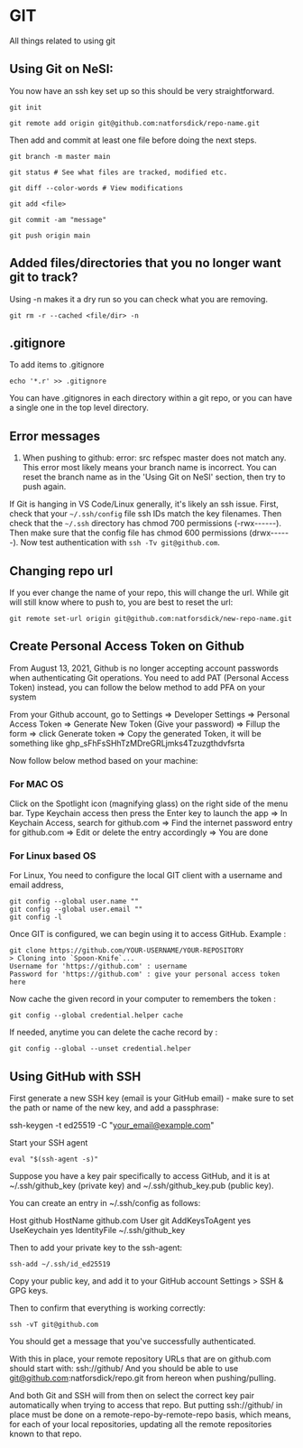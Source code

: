 # GIT

All things related to using git


## Using Git on NeSI:
You now have an ssh key set up so this should be very straightforward.

    git init

    git remote add origin git@github.com:natforsdick/repo-name.git

Then add and commit at least one file before doing the next steps.
    
    git branch -m master main

    git status # See what files are tracked, modified etc.

    git diff --color-words # View modifications

    git add <file>

    git commit -am "message"

    git push origin main

## Added files/directories that you no longer want git to track?

Using -n makes it a dry run so you can check what you are removing.

    git rm -r --cached <file/dir> -n

## .gitignore

To add items to .gitignore
    
    echo '*.r' >> .gitignore

You can have .gitignores in each directory within a git repo, or you can have a single one in the top level directory.

## Error messages

1. When pushing to github: 
    error: src refspec master does not match any. 
This error most likely means your branch name is incorrect. You can reset the branch name as in the 'Using Git on NeSI' section, then try to push again.

If Git is hanging in VS Code/Linux generally, it's likely an ssh issue. First, check that your `~/.ssh/config` file ssh IDs match the key filenames. Then check that the `~/.ssh` directory has chmod 700 permissions (-rwx------). Then make sure that the config file has chmod 600 permissions (drwx------). Now test authentication with `ssh -Tv git@github.com`. 

## Changing repo url

If you ever change the name of your repo, this will change the url. While git will still know where to push to, you are best to reset the url:

    git remote set-url origin git@github.com:natforsdick/new-repo-name.git

## Create Personal Access Token on Github

From August 13, 2021, Github is no longer accepting account passwords when authenticating Git operations. You need to add PAT (Personal Access Token) instead, you can follow the below method to add PFA on your system

From your Github account, go to Settings => Developer Settings => Personal Access Token => Generate New Token (Give your password) => Fillup the form => click Generate token => Copy the generated Token, it will be something like ghp_sFhFsSHhTzMDreGRLjmks4Tzuzgthdvfsrta

Now follow below method based on your machine:

### For MAC OS

Click on the Spotlight icon (magnifying glass) on the right side of the menu bar. Type Keychain access then press the Enter key to launch the app => In Keychain Access, search for github.com => Find the internet password entry for github.com => Edit or delete the entry accordingly => You are done

### For Linux based OS

For Linux, You need to configure the local GIT client with a username and email address,

    git config --global user.name ""
    git config --global user.email ""
    git config -l

Once GIT is configured, we can begin using it to access GitHub. Example :

    git clone https://github.com/YOUR-USERNAME/YOUR-REPOSITORY
    > Cloning into `Spoon-Knife`...
    Username for 'https://github.com' : username
    Password for 'https://github.com' : give your personal access token here

Now cache the given record in your computer to remembers the token :

    git config --global credential.helper cache

If needed, anytime you can delete the cache record by :

    git config --global --unset credential.helper



## Using GitHub with SSH

First generate a new SSH key (email is your GitHub email) - make sure to set the path or name of the new key, and add a passphrase:

   ssh-keygen -t ed25519 -C "your_email@example.com"

Start your SSH agent

    eval "$(ssh-agent -s)"


Suppose you have a key pair specifically to access GitHub, and it is at ~/.ssh/github_key (private key) and ~/.ssh/github_key.pub (public key). 


You can create an entry in ~/.ssh/config as follows: 

Host github 
	HostName github.com
	User git
	AddKeysToAgent yes
	UseKeychain yes
	IdentityFile ~/.ssh/github_key 

Then to add your private key to the ssh-agent:

    ssh-add ~/.ssh/id_ed25519

Copy your public key, and add it to your GitHub account Settings > SSH & GPG keys.

Then to confirm that everything is working correctly:

    ssh -vT git@github.com

You should get a message that you've successfully authenticated. 

With this in place, your remote repository URLs that are on github.com should start with: 
ssh://github/ 
And you should be able to use git@github.com:natforsdick/repo.git from hereon when pushing/pulling.

And both Git and SSH will from then on select the correct key pair automatically when trying to access that repo. But putting ssh://github/ in place must be done on a remote-repo-by-remote-repo basis, which means, for each of your local repositories, updating all the remote repositories known to that repo. 
